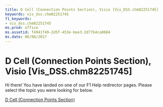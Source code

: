 ```yaml
---
title: D Cell (Connection Points Section), Visio [Vis_DSS.chm82251745]
keywords: vis_dss.chm82251745
f1_keywords:
- vis_dss.chm82251745
ms.prod: office
ms.assetid: f4941f49-2d5f-453e-bee3-2d77b4ca0684
ms.date: 06/08/2017
---
```



# D Cell (Connection Points Section), Visio [Vis_DSS.chm82251745]

Hi there! You have landed on one of our F1 Help redirector pages. Please select the topic you were looking for below.

[D Cell (Connection Points Section)](http://msdn.microsoft.com/library/28b18e8d-fecf-a798-813e-c1a310002244%28Office.15%29.aspx)

